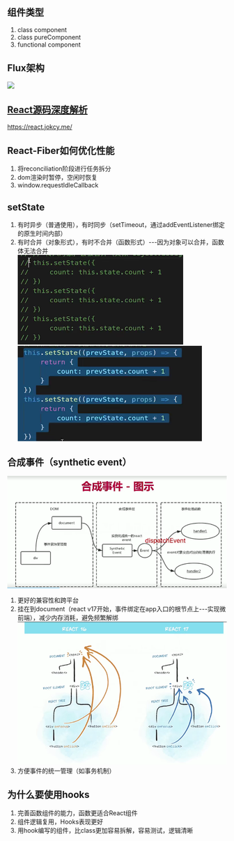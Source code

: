 ## 组件类型
1. class component
2. class pureComponent
3. functional component

## Flux架构
![](../images/react/001.png)<br/>

## [React源码深度解析](https://react.jokcy.me/)
https://react.jokcy.me/

## React-Fiber如何优化性能
1. 将reconciliation阶段进行任务拆分
2. dom渲染时暂停，空闲时恢复
3. window.requestIdleCallback

## setState
1. 有时异步（普通使用），有时同步（setTimeout，通过addEventListener绑定的原生时间内部）
2. 有时合并（对象形式），有时不合并（函数形式）---因为对象可以合并，函数体无法合并<br/>
![](../images/react/002.png)<br/>
![](../images/react/003.png)<br/>


## 合成事件（synthetic event）<br/>
![](../images/react/005.png)<br/>
1. 更好的兼容性和跨平台
2. 挂在到document（react v17开始，事件绑定在app入口的根节点上---实现微前端），减少内存消耗，避免频繁解绑<br/>
![](../images/react/004.png)<br/>
3. 方便事件的统一管理（如事务机制）

## 为什么要使用hooks
1. 完善函数组件的能力，函数更适合React组件
2. 组件逻辑复用，Hooks表现更好
3. 用hook编写的组件，比class更加容易拆解，容易测试，逻辑清晰